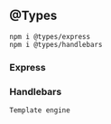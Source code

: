 
## @Types
    npm i @types/express
    npm i @types/handlebars

### Express

### Handlebars
    Template engine
